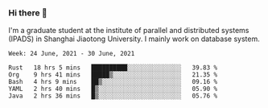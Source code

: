 ### Hi there 👋

I'm a graduate student at the institute of parallel and distributed systems (IPADS) in Shanghai Jiaotong University. I mainly work on database system.

<!--START_SECTION:waka-->
```text
Week: 24 June, 2021 - 30 June, 2021

Rust   18 hrs 5 mins   ██████████░░░░░░░░░░░░░░░   39.83 % 
Org    9 hrs 41 mins   █████▒░░░░░░░░░░░░░░░░░░░   21.35 % 
Bash   4 hrs 9 mins    ██▒░░░░░░░░░░░░░░░░░░░░░░   09.16 % 
YAML   2 hrs 40 mins   █▒░░░░░░░░░░░░░░░░░░░░░░░   05.90 % 
Java   2 hrs 36 mins   █▒░░░░░░░░░░░░░░░░░░░░░░░   05.76 % 
```
<!--END_SECTION:waka-->

<!--
**yqmmm/yqmmm** is a ✨ _special_ ✨ repository because its `README.md` (this file) appears on your GitHub profile.

Here are some ideas to get you started:

- 🔭 I’m currently working on ...
- 🌱 I’m currently learning ...
- 👯 I’m looking to collaborate on ...
- 🤔 I’m looking for help with ...
- 💬 Ask me about ...
- 📫 How to reach me: ...
- 😄 Pronouns: ...
- ⚡ Fun fact: ...
-->
